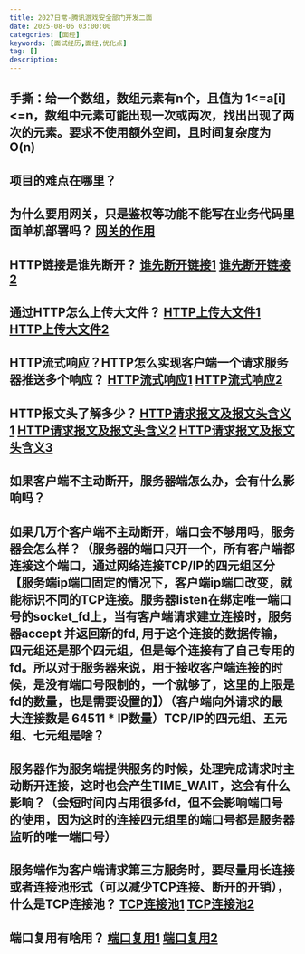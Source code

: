 ```yaml
---
title: 2027日常-腾讯游戏安全部门开发二面
date: 2025-08-06 03:00:00
categories: [面经]
keywords: [面试经历,面经,优化点]
tag: []
description:
---
```


## 手撕：给一个数组，数组元素有n个，且值为 1<=a[i]<=n，数组中元素可能出现一次或两次，找出出现了两次的元素。要求不使用额外空间，且时间复杂度为O(n)

## 项目的难点在哪里？

## 为什么要用网关，只是鉴权等功能不能写在业务代码里面单机部署吗？ [网关的作用](https://blog.lowoneko.eu.org/posts/20240222-5e952801/)

## HTTP链接是谁先断开？ [谁先断开链接1](https://www.cnblogs.com/web21/p/6397525.html)  [谁先断开链接2](https://zhuanlan.zhihu.com/p/648729501)

## 通过HTTP怎么上传大文件？ [HTTP上传大文件1](https://blog.csdn.net/zhizhengguan/article/details/121029324) [HTTP上传大文件2](https://zq99299.github.io/note-book2/http-protocol/04/02.html)

## HTTP流式响应？HTTP怎么实现客户端一个请求服务器推送多个响应？ [HTTP流式响应1](https://blog.csdn.net/weixin_43925630/article/details/139178999) [HTTP流式响应2](https://cloud.tencent.com/developer/article/2322387)

## HTTP报文头了解多少？ [HTTP请求报文及报文头含义1](https://blog.csdn.net/Decaede/article/details/136270317) [HTTP请求报文及报文头含义2](https://zhuanlan.zhihu.com/p/346408612) [HTTP请求报文及报文头含义3](https://cloud.tencent.cn/developer/article/2056364)

## 如果客户端不主动断开，服务器端怎么办，会有什么影响吗？

## 如果几万个客户端不主动断开，端口会不够用吗，服务器会怎么样？（服务器的端口只开一个，所有客户端都连接这个端口，通过网络连接TCP/IP的四元组区分【服务端ip端口固定的情况下，客户端ip端口改变，就能标识不同的TCP连接。服务器listen在绑定唯一端口号的socket_fd上，当有客户端请求建立连接时，服务器accept 并返回新的fd, 用于这个连接的数据传输，四元组还是那个四元组，但是每个连接有了自己专用的fd。所以对于服务器来说，用于接收客户端连接的时候，是没有端口号限制的，一个就够了，这里的上限是fd的数量，也是需要设置的】）（客户端向外请求的最大连接数是 64511 * IP数量）TCP/IP的四元组、五元组、七元组是啥？

## 服务器作为服务端提供服务的时候，处理完成请求时主动断开连接，这时也会产生TIME_WAIT，这会有什么影响？（会短时间内占用很多fd，但不会影响端口号的使用，因为这时的连接四元组里的端口号都是服务器监听的唯一端口号）

## 服务端作为客户端请求第三方服务时，要尽量用长连接或者连接池形式（可以减少TCP连接、断开的开销），什么是TCP连接池？ [TCP连接池1](https://www.cnblogs.com/binyue/p/17335079.html) [TCP连接池2](https://blog.csdn.net/2301_78144888/article/details/144109496)

## 端口复用有啥用？ [端口复用1](https://blog.csdn.net/JMW1407/article/details/107321853) [端口复用2](https://zhuanlan.zhihu.com/p/145635380)
